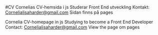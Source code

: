#CV
Cornelias CV-hemsida i js
Studerar Front End utveckling
Kontakt: Cornelialisaharder@gmail.com
Sidan finns på pages

Cornelia CV-homepage in js
Studying to become a Front End Developer
Contact: Cornelialisaharder@gmail.com
View the page om pages
